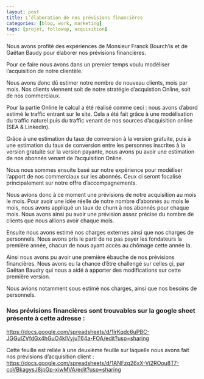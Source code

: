 ```yaml
---
layout: post
title: L’élaboration de nos prévisions financières
categories: [blog, work, marketing]
tags: [projet, followup, acquisition]
--- 
```


Nous avons profité des expériences de Monsieur Franck Bourch’is et de Gaëtan Baudy pour élaborer nos prévisions financières. 

Pour ce faire nous avons dans un premier temps voulu modéliser l’acquisition de notre clientèle. 

Nous avons donc dû estimer notre nombre de nouveau clients, mois par mois. Nos clients viennent soit de notre stratégie d’acquistion Online, soit de nos commerciaux. 

<!-- readmore -->

Pour la partie Online le calcul a été réalisé comme ceci : nous avons d’abord estimé le traffic entrant sur le site. Cela a été fait grâce à une modélisation du traffic naturel puis du traffic venant de nos sources d’acquisition online (SEA & Linkedin). 

Grâce à une estimation du taux de conversion à la version gratuite, puis à une estimation du taux de conversion entre les personnes inscrites à la version gratuite sur la version payante, nous avons pu avoir une estimation de nos abonnés venant de l’acquisition Online. 

Nous nous sommes ensuite basé sur notre expérience pour modéliser l’apport de nos commerciaux sur les abonnés. Ceux ci seront focalisé principalement sur notre offre d’accompagnements. 

Nous avions donc à ce moment une prévisions de notre acquisition au mois le mois. Pour avoir une idée réelle de notre nombre d’abonnés au mois le mois, nous avons appliqué un taux de churn à nos abonnés pour chaque mois. Nous avons ainsi pu avoir une prévision assez précise du nombre de clients que nous allions avoir chaque mois. 

Ensuite nous avons estimé nos charges externes ainsi que nos charges de personnels. 
Nous avons pris le parti de ne pas payer les fondateurs la première année, chacun de nous ayant accès au chômage cette année la. 

Ainsi nous avons pu avoir une première ébauche de nos prévisions financières. Nous avons eu la chance d’être challengé sur celles çi, par Gaëtan Baudry qui nous a aidé à apporter des modifications sur cette première version. 

Nous avions notamment sous estimé nos charges, ainsi que nos besoins de personnels. 

### Nos prévisions financières sont trouvables sur la google sheet présente à cette adresse : 

https://docs.google.com/spreadsheets/d/1IrKqdc6uPBC-JGGuIZVfdGx4hGuO4klVyjuT64a-FOA/edit?usp=sharing

Cette feuille est reliée à une deuxième feuille sur laquelle nous avons fait nos prévisions d’acquisition client : https://docs.google.com/spreadsheets/d/1ANFzq26xX-Vi2ROou8T7-coVBkagysJ8jpGp-xiwMVA/edit?usp=sharing
